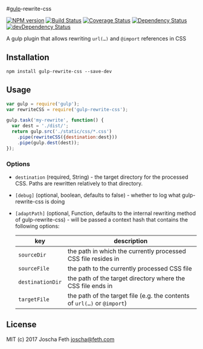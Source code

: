 #[gulp](https://github.com/gulpjs/gulp)-rewrite-css

[![NPM version][npm-image]][npm-url]
[![Build Status][travis-image]][travis-url]
[![Coverage Status][coveralls-image]][coveralls-url]
[![Dependency Status][depstat-image]][depstat-url]
[![devDependency Status][devdepstat-image]][devdepstat-url]

A gulp plugin that allows rewriting `url(…)` and `@import` references in CSS

## Installation

```console
npm install gulp-rewrite-css --save-dev
```

## Usage

```javascript
var gulp = require('gulp');
var rewriteCSS = require('gulp-rewrite-css');

gulp.task('my-rewrite', function() {
  var dest = './dist/';
  return gulp.src('./static/css/*.css')
    .pipe(rewriteCSS({destination:dest}))
    .pipe(gulp.dest(dest));
});
```
### Options
* `destination` (required, String) - the target directory for the processed CSS. Paths are rewritten relatively to that directory.
* `[debug]` (optional, boolean, defaults to false) - whether to log what gulp-rewrite-css is doing
* `[adaptPath]` (optional, Function, defaults to the internal rewriting method of gulp-rewrite-css) - will be passed a context hash that contains the following options:

	| key              | description                                                              |
	|------------------|--------------------------------------------------------------------------|
	| `sourceDir`      | the path in which the currently processed CSS file resides in            |
	| `sourceFile`     | the path to the currently processed CSS file                             |
	| `destinationDir` | the path of the target directory where the CSS file ends in              |
	| `targetFile`     | the path of the target file (e.g. the contents of `url(…)` or `@import`) |

## License
MIT (c) 2017 Joscha Feth <joscha@feth.com>

[npm-url]: https://npmjs.org/package/gulp-rewrite-css
[npm-image]: http://img.shields.io/npm/v/gulp-rewrite-css.svg

[travis-url]: https://travis-ci.org/joscha/gulp-rewrite-css
[travis-image]: http://img.shields.io/travis/joscha/gulp-rewrite-css.svg

[coveralls-url]: https://coveralls.io/r/joscha/gulp-rewrite-css
[coveralls-image]: http://img.shields.io/coveralls/joscha/gulp-rewrite-css.svg
[coveralls-original-image]: https://coveralls.io/repos/joscha/gulp-rewrite-css/badge.png

[depstat-url]: https://david-dm.org/joscha/gulp-rewrite-css
[depstat-image]: https://david-dm.org/joscha/gulp-rewrite-css.svg?theme=shields.io

[devdepstat-url]: https://david-dm.org/joscha/gulp-rewrite-css#info=devDependencies
[devdepstat-image]: https://david-dm.org/joscha/gulp-rewrite-css/dev-status.svg?theme=shields.io
